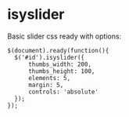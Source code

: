 isyslider
=========

Basic slider css ready with options:

    $(document).ready(function(){
      $('#id').isyslider({
          thumbs_width: 200,
          thumbs_height: 100,
          elements: 5,
          margin: 5,
          controls: 'absolute'
      });
    });

